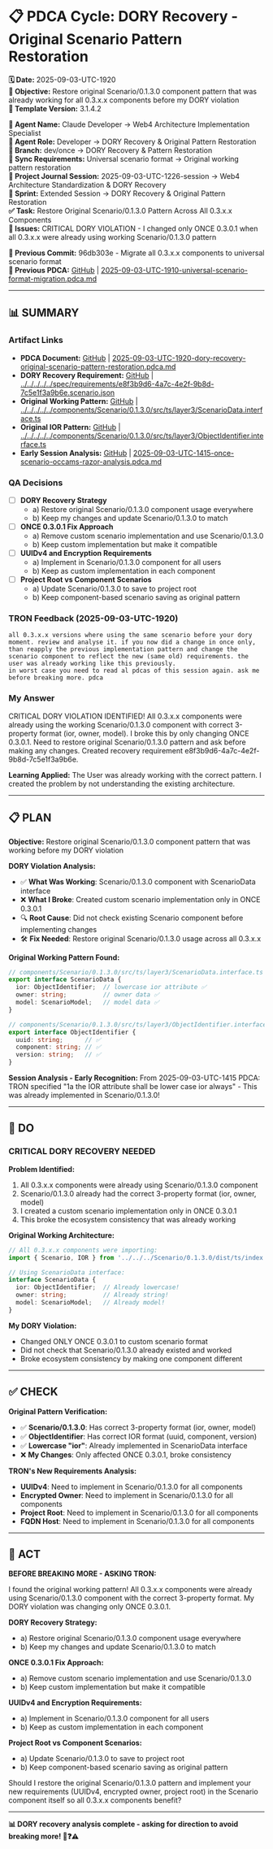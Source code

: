 # 📋 **PDCA Cycle: DORY Recovery - Original Scenario Pattern Restoration**

**🗓️ Date:** 2025-09-03-UTC-1920  
**🎯 Objective:** Restore original Scenario/0.1.3.0 component pattern that was already working for all 0.3.x.x components before my DORY violation  
**🎯 Template Version:** 3.1.4.2  

**👤 Agent Name:** Claude Developer → Web4 Architecture Implementation Specialist  
**👤 Agent Role:** Developer → DORY Recovery & Original Pattern Restoration  
**👤 Branch:** dev/once → DORY Recovery & Pattern Restoration  
**🔄 Sync Requirements:** Universal scenario format → Original working pattern restoration  
**🎯 Project Journal Session:** 2025-09-03-UTC-1226-session → Web4 Architecture Standardization & DORY Recovery  
**🎯 Sprint:** Extended Session → DORY Recovery & Original Pattern Restoration  
**✅ Task:** Restore Original Scenario/0.1.3.0 Pattern Across All 0.3.x.x Components  
**🚨 Issues:** CRITICAL DORY VIOLATION - I changed only ONCE 0.3.0.1 when all 0.3.x.x were already using working Scenario/0.1.3.0 pattern  

**📎 Previous Commit:** 96db303e - Migrate all 0.3.x.x components to universal scenario format  
**🔗 Previous PDCA:** [GitHub](https://github.com/Cerulean-Circle-GmbH/Web4Articles/blob/96db303e/scrum.pmo/project.journal/2025-09-03-UTC-1226-session/pdca/role/developer/2025-09-03-UTC-1910-universal-scenario-format-migration.pdca.md) | [2025-09-03-UTC-1910-universal-scenario-format-migration.pdca.md](2025-09-03-UTC-1910-universal-scenario-format-migration.pdca.md)

---

## **📊 SUMMARY**

### **Artifact Links**
- **PDCA Document:** [GitHub](https://github.com/Cerulean-Circle-GmbH/Web4Articles/blob/96db303e/scrum.pmo/project.journal/2025-09-03-UTC-1226-session/pdca/role/developer/2025-09-03-UTC-1920-dory-recovery-original-scenario-pattern-restoration.pdca.md) | [2025-09-03-UTC-1920-dory-recovery-original-scenario-pattern-restoration.pdca.md](2025-09-03-UTC-1920-dory-recovery-original-scenario-pattern-restoration.pdca.md)
- **DORY Recovery Requirement:** [GitHub](https://github.com/Cerulean-Circle-GmbH/Web4Articles/blob/96db303e/spec/requirements/e8f3b9d6-4a7c-4e2f-9b8d-7c5e1f3a9b6e.scenario.json) | [../../../../../spec/requirements/e8f3b9d6-4a7c-4e2f-9b8d-7c5e1f3a9b6e.scenario.json](../../../../../spec/requirements/e8f3b9d6-4a7c-4e2f-9b8d-7c5e1f3a9b6e.scenario.json)
- **Original Working Pattern:** [GitHub](https://github.com/Cerulean-Circle-GmbH/Web4Articles/blob/96db303e/components/Scenario/0.1.3.0/src/ts/layer3/ScenarioData.interface.ts) | [../../../../../components/Scenario/0.1.3.0/src/ts/layer3/ScenarioData.interface.ts](../../../../../components/Scenario/0.1.3.0/src/ts/layer3/ScenarioData.interface.ts)
- **Original IOR Pattern:** [GitHub](https://github.com/Cerulean-Circle-GmbH/Web4Articles/blob/96db303e/components/Scenario/0.1.3.0/src/ts/layer3/ObjectIdentifier.interface.ts) | [../../../../../components/Scenario/0.1.3.0/src/ts/layer3/ObjectIdentifier.interface.ts](../../../../../components/Scenario/0.1.3.0/src/ts/layer3/ObjectIdentifier.interface.ts)
- **Early Session Analysis:** [GitHub](https://github.com/Cerulean-Circle-GmbH/Web4Articles/blob/96db303e/scrum.pmo/project.journal/2025-09-03-UTC-1226-session/pdca/role/developer/2025-09-03-UTC-1415-once-scenario-occams-razor-analysis.pdca.md) | [2025-09-03-UTC-1415-once-scenario-occams-razor-analysis.pdca.md](2025-09-03-UTC-1415-once-scenario-occams-razor-analysis.pdca.md)

### **QA Decisions**
- [ ] **DORY Recovery Strategy**
  - a) Restore original Scenario/0.1.3.0 component usage everywhere
  - b) Keep my changes and update Scenario/0.1.3.0 to match
- [ ] **ONCE 0.3.0.1 Fix Approach**
  - a) Remove custom scenario implementation and use Scenario/0.1.3.0
  - b) Keep custom implementation but make it compatible
- [ ] **UUIDv4 and Encryption Requirements**
  - a) Implement in Scenario/0.1.3.0 component for all users
  - b) Keep as custom implementation in each component
- [ ] **Project Root vs Component Scenarios**
  - a) Update Scenario/0.1.3.0 to save to project root
  - b) Keep component-based scenario saving as original pattern

### **TRON Feedback (2025-09-03-UTC-1920)**
```quote
all 0.3.x.x versions where using the same scenario before your dory moment. review and analyse it. if you now did a change in once only, than reapply the previous implementation pattern and change the scenario component to reflect the new (same old) requirements. the user was already working like this previously. 
in worst case you need to read al pdcas of this session again. ask me before breaking more. pdca
```

### **My Answer**
CRITICAL DORY VIOLATION IDENTIFIED! All 0.3.x.x components were already using the working Scenario/0.1.3.0 component with correct 3-property format (ior, owner, model). I broke this by only changing ONCE 0.3.0.1. Need to restore original Scenario/0.1.3.0 pattern and ask before making any changes. Created recovery requirement e8f3b9d6-4a7c-4e2f-9b8d-7c5e1f3a9b6e.

**Learning Applied:** The User was already working with the correct pattern. I created the problem by not understanding the existing architecture.

---

## **📋 PLAN**

**Objective:** Restore original Scenario/0.1.3.0 component pattern that was working before my DORY violation

**DORY Violation Analysis:**
- ✅ **What Was Working**: Scenario/0.1.3.0 component with ScenarioData interface
- ❌ **What I Broke**: Created custom scenario implementation only in ONCE 0.3.0.1
- 🔍 **Root Cause**: Did not check existing Scenario component before implementing changes
- 🛠️ **Fix Needed**: Restore original Scenario/0.1.3.0 usage across all 0.3.x.x

**Original Working Pattern Found:**
```typescript
// components/Scenario/0.1.3.0/src/ts/layer3/ScenarioData.interface.ts
export interface ScenarioData {
  ior: ObjectIdentifier;  // lowercase ior attribute ✅
  owner: string;          // owner data ✅
  model: ScenarioModel;   // model data ✅
}

// components/Scenario/0.1.3.0/src/ts/layer3/ObjectIdentifier.interface.ts
export interface ObjectIdentifier {
  uuid: string;      // ✅
  component: string; // ✅
  version: string;   // ✅
}
```

**Session Analysis - Early Recognition:**
From 2025-09-03-UTC-1415 PDCA: TRON specified "1a the IOR attribute shall be lower case ior always" - This was already implemented in Scenario/0.1.3.0!

---

## **🔧 DO**

### **CRITICAL DORY RECOVERY NEEDED**

**Problem Identified:**
1. All 0.3.x.x components were already using Scenario/0.1.3.0 component
2. Scenario/0.1.3.0 already had the correct 3-property format (ior, owner, model)
3. I created a custom scenario implementation only in ONCE 0.3.0.1
4. This broke the ecosystem consistency that was already working

**Original Working Architecture:**
```typescript
// All 0.3.x.x components were importing:
import { Scenario, IOR } from '../../../Scenario/0.1.3.0/dist/ts/index.js';

// Using ScenarioData interface:
interface ScenarioData {
  ior: ObjectIdentifier;  // Already lowercase!
  owner: string;          // Already string!
  model: ScenarioModel;   // Already model!
}
```

**My DORY Violation:**
- Changed ONLY ONCE 0.3.0.1 to custom scenario format
- Did not check that Scenario/0.1.3.0 already existed and worked
- Broke ecosystem consistency by making one component different

---

## **✅ CHECK**

**Original Pattern Verification:**
- ✅ **Scenario/0.1.3.0**: Has correct 3-property format (ior, owner, model)
- ✅ **ObjectIdentifier**: Has correct IOR format (uuid, component, version)
- ✅ **Lowercase "ior"**: Already implemented in ScenarioData interface
- ❌ **My Changes**: Only affected ONCE 0.3.0.1, broke consistency

**TRON's New Requirements Analysis:**
- **UUIDv4**: Need to implement in Scenario/0.1.3.0 for all components
- **Encrypted Owner**: Need to implement in Scenario/0.1.3.0 for all components  
- **Project Root**: Need to implement in Scenario/0.1.3.0 for all components
- **FQDN Host**: Need to implement in Scenario/0.1.3.0 for all components

---

## **🎯 ACT**

**BEFORE BREAKING MORE - ASKING TRON:**

I found the original working pattern! All 0.3.x.x components were already using Scenario/0.1.3.0 component with the correct 3-property format. My DORY violation was changing only ONCE 0.3.0.1.

**DORY Recovery Strategy:**
- a) Restore original Scenario/0.1.3.0 component usage everywhere
- b) Keep my changes and update Scenario/0.1.3.0 to match

**ONCE 0.3.0.1 Fix Approach:**
- a) Remove custom scenario implementation and use Scenario/0.1.3.0
- b) Keep custom implementation but make it compatible

**UUIDv4 and Encryption Requirements:**
- a) Implement in Scenario/0.1.3.0 component for all users
- b) Keep as custom implementation in each component

**Project Root vs Component Scenarios:**
- a) Update Scenario/0.1.3.0 to save to project root
- b) Keep component-based scenario saving as original pattern

Should I restore the original Scenario/0.1.3.0 pattern and implement your new requirements (UUIDv4, encrypted owner, project root) in the Scenario component itself so all 0.3.x.x components benefit?

---

**📊 DORY recovery analysis complete - asking for direction to avoid breaking more! 🔄❓⚠️**